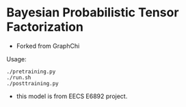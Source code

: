 # Bayesian Probabilistic Tensor Factorization

* Forked from GraphChi

Usage:

    ./pretraining.py
    ./run.sh
    ./posttraining.py

* this model is from EECS E6892 project.
